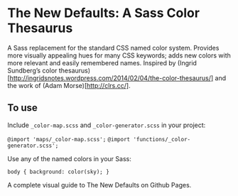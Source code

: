 The New Defaults: A Sass Color Thesaurus
========================================

A Sass replacement for the standard CSS named color system. Provides more visually appealing hues for many CSS keywords; adds new colors with more relevant and easily remembered names. Inspired by (Ingrid Sundberg’s color thesaurus)[http://ingridsnotes.wordpress.com/2014/02/04/the-color-thesaurus/] and the work of (Adam Morse)[http://clrs.cc/].

To use
------

Include `_color-map.scss` and `_color-generator.scss` in your project:

  `@import 'maps/_color-map.scss';`
  `@import 'functions/_color-generator.scss';`

Use any of the named colors in your Sass:

`body { background: color(sky); }`

A complete visual guide to The New Defaults on Github Pages.


